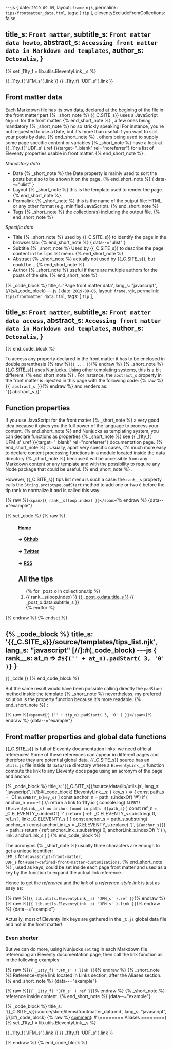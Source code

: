 ---js
{
  date:      `2019-09-09`,
  layout:    `frame.njk`,
  permalink: `tips/frontmatter_data.html`,
  tags:      [ `tip` ],
  eleventyExcludeFromCollections: false,

  title_s:    `Front matter`,
  subtitle_s: `Front matter data howto`,
  abstract_s: `Accessing front matter data in Markdown and templates`,
  author_s:   `Octoxalis`,
}
---
[comment]: # (======== Aliases ========)
{% set _11ty_f = lib.utils.EleventyLink__s %}

[comment]: # (======== Links ========)
{{ _11ty_f( 'JFM_s' ).link }}
{{ _11ty_f( 'UDF_s' ).link }}

[comment]: # (======== Post ========)
## Front matter data

Each Markdown file has its own data, declared at the begining of the file in the front matter part
{% _short_note %}
{{_C.SITE_s}} uses a JavaScript `Object` for the front matter.
{% end_short_note %}
, a few ones being mandatory
{% _short_note %}
no so strickly speaking! For instance, you're not requested to use a Date, but it's more than useful if you want to sort your posts by date.
{% end_short_note %}
, others being used to supply some page specific content or variables
{% _short_note %}
have a look at {{ _11ty_f( 'UDF_s' ).ref }}{target="_blank" rel="noreferrer"} for a list of Eleventy properties usable in front matter.
{% end_short_note %}
.

*Mandatory data*
+ Date
{% _short_note %}
the Date property is mainly used to sort the posts but also to be shown it on the page.
{% end_short_note %}
{ data--="ulist" }
+ Layout
{% _short_note %}
this is the template used to render the page.
{% end_short_note %}
+ Permalink
{% _short_note %}
this is the name of the output file: HTML, or any other format (e.g. minified JavaScript).
{% end_short_note %}
+ Tags
{% _short_note %}
the collection(s) including the output file.
{% end_short_note %}


*Specific data*
+ Title
{% _short_note %}
used by {{_C.SITE_s}} to identify the page in the browser tab.
{% end_short_note %}
{ data--="ulist" }
+ Subtitle
{% _short_note %}
Used by {{_C.SITE_s}} to describe the page content in the Tips list menu.
{% end_short_note %}
+ Abstract
{% _short_note %}
actually not used by {{_C.SITE_s}}, but could be...
{% end_short_note %}
+ Author
{% _short_note %}
useful if there are multiple authors for the posts of the site.
{% end_short_note %}

{% _code_block %}
    title_s: 'Page front matter data',
    lang_s: "javascript",
[//]:#(_code_block)
---js
{
  date:      `2019-09-06`,
  layout:    `frame.njk`,
  permalink: `tips/frontmatter_data.html`,
  tags:      [ `tip` ],

  title_s:     `Front matter`,
  subtitle_s:  `Front matter data access`,
  abstract_s:  `Accessing front matter data in Markdown and templates`,
  author_s:    `Octoxalis`,
}
---
{% end_code_block %}

To access any property declared in the front matter it has to be enclosed in double parenthesis {% raw %}`{{ ... }}`{% endraw %}
{% _short_note %}
{{_C.SITE_s}} uses Nunjucks. Using other templating systems, this is a bit different.
{% end_short_note %}
. For instance, the `abstract_s` property in the front matter is injected in this page with the following code: {% raw %}`{{ abstract_s }}`{% endraw %} and renders as:<br>
<q>{{ abstract_s }}</q>.

## Function properties

If you use JavaScript for the front matter
{% _short_note %}
a very good idea because it gives you the full power of the language to process your content.
{% end_short_note %}
and Nunjucks as templating system, you can declare functions as properties
{% _short_note %}
see {{ _11ty_f( 'JFM_s' ).ref }}{target="_blank" rel="noreferrer"} documentation page.
{% end_short_note %}
. Usually, apart very specific cases, it's much more easy to declare content processing functions in a module located inside the data directory
{% _short_note %}
because it will be accessible from any Markdown content or any template and with the possibility to require any Node package that could be useful.
{% end_short_note %}
.

However, {{_C.SITE_s}} tips list menu is such a case: the `rank__s` property calls the `String.prototype.padStart` method to add one or two `0` before the tip rank to normalize it and is called this way:

{% raw %}`<span>{{ rank__s(loop.index) }}</span>`{% endraw %}
{data--="example"}

[comment]: # (======== Escape Nunjucks ========)
{% set _code %}
{% raw %}
<menu data--="tips_menu">
  <h4><a href="{{ settings.url_s }}">Home</a></h4>
  <h4>→ <a href="{{ settings.git_s }}" target="_blank" rel="noreferrer">Github</a></h4>
  <h4>→ <a href="{{ settings.twi_s }}" target="_blank" rel="noreferrer">Twitter</a></h4>
  <h4>→ <a href="{{ settings.rss_s }}" target="_blank">RSS</a></h4>
  <h2 data--="tips_order">All the tips</h2>
  <ol data--="tips_list">
  {% for _post_o in collections.tip %}
    <li data--="tips_item">
      <span>{{ rank__s(loop.index) }}</span>
      <a href="{{ _post_o.url | url }}">{{ _post_o.data.title_s }}</a>
      <span>{{ _post_o.data.subtitle_s }}</span>
    </li>
  {% endfor %}
  </ol>
</menu>
{% endraw %}
{% endset %}

{% _code_block %}
    title_s: '{{_C.SITE_s}}/source/templates/tips_list.njk',
    lang_s: "javascript"
[//]:#(_code_block)
---js
{
  rank__s: at_n => `#${('' + at_n).padStart( 3, '0' )}`
}
---
{{ _code }}
{% end_code_block %}

But the same result would have been possible calling directly the `padStart` method inside the template
{% _short_note %}
nevertheless, my prefered solution is the property function because it's more readable.
{% end_short_note %}
:

{% raw %}`<span>#{{ ('' + tip_n).padStart( 3, '0' ) }}</span>`{% endraw %}
{data--="example"}

[comment]: # (======== TODO: ## Front matter variables ========)

## Front matter properties and global data functions

{{_C.SITE_s}} is full of Eleventy documentation links: we need official references! Some of these references can appear in different pages and therefore they are potential global data. {{_C.SITE_s}} source has an `utils.js` file inside its `data/lib` directory where a `EleventyLink__s` function compute the link to any Eleventy docs page using an acronym of the page and anchor.

{% _code_block %}
    title_s: '{{_C.SITE_s}}/source/data/lib/utils.js',
    lang_s: "javascript",
[//]:#(_code_block)
EleventyLink__s: ( key_s ) =>
{
  const path_s = _C[ `ELEVENTY_${key_s}` ]
  const anchor_n = path_s.indexOf( '#')
  if ( anchor_n === -1 )    //: return a link to 11ty.io
  {
    console.log( `ALERT! (EleventyLink__s) no anchor found in path: ${path_s}` )
    const ref_n = _C.ELEVENTY_s.indexOf( ':' )
    return { ref: _C.ELEVENTY_s.substring( 0, ref_n ), link: _C.ELEVENTY_s }
  }
  const anchor_s = path_s.substring( anchor_n )
  const anchorLink_s = _C.ELEVENTY_s.replace( ']', `${anchor_s}]`) + path_s
  return { ref: anchorLink_s.substring( 0, anchorLink_s.indexOf( ':') ), link: anchorLink_s }
}
{% end_code_block %}

The acronyms
{% _short_note %}
usually three characters are enough to get a unique identifier:<br>
`JFM_s` for `#javascript-front-matter`,<br>
`UDF_s` for `#user-defined-front-matter-customizations`.
{% end_short_note %}
, used as keys, could be set inside each page front matter and used as a key by the function to expand the actual link reference.

Hence to get the _reference_ and the _link_ of a _reference-style link_ is just as easy as:

{% raw %}`{{ lib.utils.EleventyLink__s( 'JFM_s' ).ref }}`{% endraw %}<br>
{% raw %}`{{ lib.utils.EleventyLink__s( 'JFM_s' ).link }}`{% endraw %}
{data--="example"}

Actually, most of Eleventy link keys are gathered in the `_C.js` global data file and not in the front matter!

### Even shorter

But we can do more, using Nunjucks `set` tag in each Markdown file referencing an Eleventy documentation page, then call the link function as in the following examples:

{% raw %}`{{ _11ty_f( 'JFM_s' ).link }}`{% endraw %}
{% _short_note %}
Reference-style link located in Links section, after the Aliases section.
{% end_short_note %}
{data--="example"}

{% raw %}`{{ _11ty_f( 'JFM_s' ).ref }}`{% endraw %}
{% _short_note %}
reference inside content.
{% end_short_note %}
{data--="example"}

{% _code_block %}
    title_s: '{{_C.SITE_s}}/source/store/items/frontmatter_data.md',
    lang_s: "javascript",
[//]:#(_code_block)
{% raw %}
[comment]: # (======== Aliases ========)
{% set _11ty_f = lib.utils.EleventyLink__s %}

[comment]: # (======== Links ========)
{{ _11ty_f( 'JFM_s' ).link }}
{{ _11ty_f( 'UDF_s' ).link }}

[comment]: # (======== Post ========)
{% endraw %}
{% end_code_block %}
